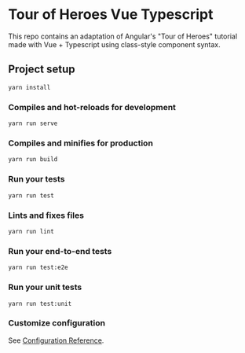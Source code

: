 # Tour of Heroes Vue Typescript

This repo contains an adaptation of Angular's "Tour of Heroes" tutorial made with Vue + Typescript using class-style component syntax.

## Project setup

```
yarn install
```

### Compiles and hot-reloads for development

```
yarn run serve
```

### Compiles and minifies for production

```
yarn run build
```

### Run your tests

```
yarn run test
```

### Lints and fixes files

```
yarn run lint
```

### Run your end-to-end tests

```
yarn run test:e2e
```

### Run your unit tests

```
yarn run test:unit
```

### Customize configuration

See [Configuration Reference](https://cli.vuejs.org/config/).
